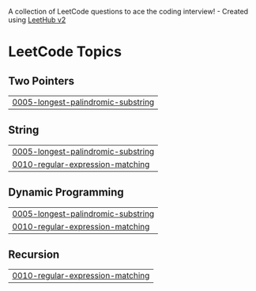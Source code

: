 A collection of LeetCode questions to ace the coding interview! - Created using [LeetHub v2](https://github.com/arunbhardwaj/LeetHub-2.0)
<!---LeetCode Topics Start-->
# LeetCode Topics
## Two Pointers
|  |
| ------- |
| [0005-longest-palindromic-substring](https://github.com/kenloumixx/LeetCode/tree/master/0005-longest-palindromic-substring) |
## String
|  |
| ------- |
| [0005-longest-palindromic-substring](https://github.com/kenloumixx/LeetCode/tree/master/0005-longest-palindromic-substring) |
| [0010-regular-expression-matching](https://github.com/kenloumixx/LeetCode/tree/master/0010-regular-expression-matching) |
## Dynamic Programming
|  |
| ------- |
| [0005-longest-palindromic-substring](https://github.com/kenloumixx/LeetCode/tree/master/0005-longest-palindromic-substring) |
| [0010-regular-expression-matching](https://github.com/kenloumixx/LeetCode/tree/master/0010-regular-expression-matching) |
## Recursion
|  |
| ------- |
| [0010-regular-expression-matching](https://github.com/kenloumixx/LeetCode/tree/master/0010-regular-expression-matching) |
<!---LeetCode Topics End-->